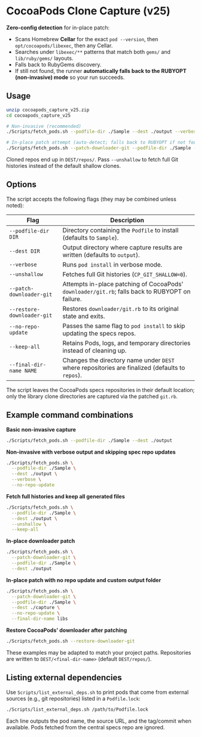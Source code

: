 # CocoaPods Clone Capture (v25)

**Zero-config detection** for in-place patch:
- Scans Homebrew **Cellar** for the exact `pod --version`, then `opt/cocoapods/libexec`, then any Cellar.
- Searches under `libexec/**` patterns that match both `gems/` and `lib/ruby/gems/` layouts.
- Falls back to RubyGems discovery.
- If still not found, the runner **automatically falls back to the RUBYOPT (non-invasive) mode** so your run succeeds.

## Usage
```bash
unzip cocoapods_capture_v25.zip
cd cocoapods_capture_v25

# Non-invasive (recommended)
./Scripts/fetch_pods.sh --podfile-dir ./Sample --dest ./output --verbose

# In-place patch attempt (auto-detect; falls back to RUBYOPT if not found)
./Scripts/fetch_pods.sh --patch-downloader-git --podfile-dir ./Sample --dest ./output --verbose
```
Cloned repos end up in `DEST/repos/`. Pass `--unshallow` to fetch full Git histories instead of the default shallow clones.

## Options

The script accepts the following flags (they may be combined unless noted):

| Flag | Description |
| --- | --- |
| `--podfile-dir DIR` | Directory containing the `Podfile` to install (defaults to `Sample`). |
| `--dest DIR` | Output directory where capture results are written (defaults to `output`). |
| `--verbose` | Runs `pod install` in verbose mode. |
| `--unshallow` | Fetches full Git histories (`CP_GIT_SHALLOW=0`). |
| `--patch-downloader-git` | Attempts in-place patching of CocoaPods' `downloader/git.rb`; falls back to RUBYOPT on failure. |
| `--restore-downloader-git` | Restores `downloader/git.rb` to its original state and exits. |
| `--no-repo-update` | Passes the same flag to `pod install` to skip updating the specs repos. |
| `--keep-all` | Retains Pods, logs, and temporary directories instead of cleaning up. |
| `--final-dir-name NAME` | Changes the directory name under `DEST` where repositories are finalized (defaults to `repos`). |

The script leaves the CocoaPods specs repositories in their default location; only the library clone directories are captured via the patched `git.rb`.

## Example command combinations

**Basic non-invasive capture**
```bash
./Scripts/fetch_pods.sh --podfile-dir ./Sample --dest ./output
```

**Non-invasive with verbose output and skipping spec repo updates**
```bash
./Scripts/fetch_pods.sh \
  --podfile-dir ./Sample \
  --dest ./output \
  --verbose \
  --no-repo-update
```

**Fetch full histories and keep all generated files**
```bash
./Scripts/fetch_pods.sh \
  --podfile-dir ./Sample \
  --dest ./output \
  --unshallow \
  --keep-all
```

**In-place downloader patch**
```bash
./Scripts/fetch_pods.sh \
  --patch-downloader-git \
  --podfile-dir ./Sample \
  --dest ./output
```

**In-place patch with no repo update and custom output folder**
```bash
./Scripts/fetch_pods.sh \
  --patch-downloader-git \
  --podfile-dir ./Sample \
  --dest ./capture \
  --no-repo-update \
  --final-dir-name libs
```

**Restore CocoaPods' downloader after patching**
```bash
./Scripts/fetch_pods.sh --restore-downloader-git
```

These examples may be adapted to match your project paths. Repositories are written to `DEST/<final-dir-name>` (default `DEST/repos/`).

## Listing external dependencies

Use `Scripts/list_external_deps.sh` to print pods that come from external sources (e.g., git repositories) listed in a `Podfile.lock`:

```bash
./Scripts/list_external_deps.sh /path/to/Podfile.lock
```

Each line outputs the pod name, the source URL, and the tag/commit when available. Pods fetched from the central specs repo are ignored.
